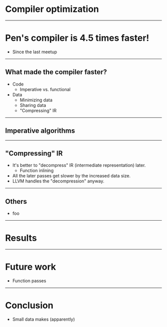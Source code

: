 # Compiler optimization

---

# Pen's compiler is 4.5 times faster!

- Since the last meetup

---

## What made the compiler faster?

- Code
  - Imperative vs. functional
- Data
  - Minimizing data
  - Sharing data
  - "Compressing" IR

---

## Imperative algorithms

---

## "Compressing" IR

- It's better to "decompress" IR (intermediate representation) later.
  - Function inlining
- All the later passes get slower by the increased data size.
- LLVM handles the "decompression" anyway.

---

## Others

- foo

---

# Results

---

# Future work

- Function passes

---

# Conclusion

- Small data makes (apparently)
